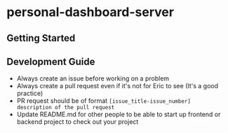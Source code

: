 # personal-dashboard-server

## Getting Started

## Development Guide

- Always create an issue before working on a problem
- Always create a pull request even if it's not for Eric to see (It's a good practice)
- PR request should be of format `[issue_title-issue_number] description of the pull request`
- Update README.md for other people to be able to start up frontend or backend project to check out your project

